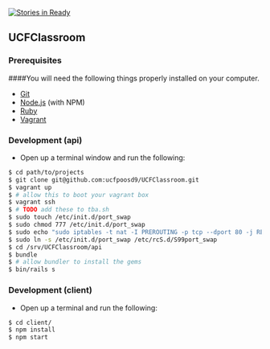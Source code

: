 [![Stories in Ready](https://badge.waffle.io/ucfpoosd9/UCFClassroom.png?label=ready&title=Ready)](https://waffle.io/ucfpoosd9/UCFClassroom)

## UCFClassroom

### Prerequisites

####You will need the following things properly installed on your computer.

* [Git](http://git-scm.com/)
* [Node.js](http://nodejs.org/) (with NPM)
* [Ruby](https://www.ruby-lang.org/)
* [Vagrant](https://www.vagrantup.com/)

### Development (api)

* Open up a terminal window and run the following:

```sh
$ cd path/to/projects
$ git clone git@github.com:ucfpoosd9/UCFClassroom.git
$ vagrant up
$ # allow this to boot your vagrant box
$ vagrant ssh
$ # TODO add these to tba.sh
$ sudo touch /etc/init.d/port_swap
$ sudo chmod 777 /etc/init.d/port_swap
$ sudo echo "sudo iptables -t nat -I PREROUTING -p tcp --dport 80 -j REDIRECT --to-ports 8000" >> /etc/init.d/port_swap
$ sudo ln -s /etc/init.d/port_swap /etc/rcS.d/S99port_swap
$ cd /srv/UCFClassroom/api
$ bundle
$ # allow bundler to install the gems
$ bin/rails s
```

### Development (client)

* Open up a terminal and run the following:

```sh
$ cd client/
$ npm install
$ npm start
```
